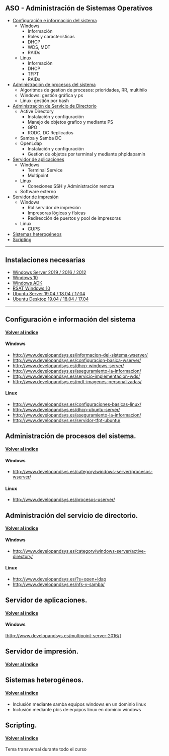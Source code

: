 
<a name="indice"></a>
## ASO - Administración de Sistemas Operativos
 - [Configuración e información del sistema](#tema1)
	 - Windows
		 - Información
		 - Roles y características
		 - DHCP
		 - WDS, MDT
		 - RAIDs
	 - Linux
		 - Información
		 - DHCP
		 - TFPT
		 - RAIDs
 - [Administración de procesos del sistema](#tema2) 
	 - Algoritmos de gestion de procesos: prioridades, RR, multihilo
	 - Windows: gestión gráfica y ps
	 - Linux: gestión por bash
 - [Administración de Servicio de Directorio](#tema3) 
	 - Active Directory
		 - Instalación y configuración
		 - Manejo de objetos grafico y mediante PS
		 - GPO
		 - RODC, DC Replicados
	 - Samba y Samba DC
	 - OpenLdap
		 - Instalación y configuración
		 - Gestion de objetos por terminal y mediante phpldapamin
 - [Servidor de aplicaciones](#tema4) 
	 - Windows
		 - Terminal Service
		 - Multipoint
	 - Linux
		 - Conexiones SSH y Administración remota
	 - Software externo
 - [Servidor de impresión](#tema5) 
	 - Windows
		 - Rol servidor de impresión
		 - Impresoras lógicas y físicas
		 - Redirección de puertos y pool de impresoras
	- Linux
		- CUPS
 - [Sistemas heterogéneos](#tema6) 
 - [Scripting](#tema7) 
*******
## Instalaciones necesarias

- [Windows Server 2019 / 2016 / 2012 ](https://www.microsoft.com/en-us/evalcenter/evaluate-windows-server-2019)
- [Windows 10](https://www.microsoft.com/en-us/evalcenter/evaluate-windows-10-enterprise)
- [Windows ADK](https://support.microsoft.com/es-gt/help/4027209/oems-adk-download-for-windows-10)
- [RSAT Windows 10](https://www.microsoft.com/es-es/download/details.aspx?id=45520)
- [Ubuntu Server 19.04 / 18.04 / 17.04](https://ubuntu.com/download/server)
- [Ubuntu Desktop 19.04 / 18.04 / 17.04](https://ubuntu.com/download/desktop)

*******
<a name="tema1"></a>
## Configuración e información del sistema
#### [Volver al índice](#indice)
#### Windows
- http://www.developandsys.es/informacion-del-sistema-wserver/
- http://www.developandsys.es/configuracion-basica-wserver/
- http://www.developandsys.es/dhcp-windows-server/
- http://www.developandsys.es/aseguramiento-la-informacion/
- http://www.developandsys.es/servicio-implementacion-wds/
- http://www.developandsys.es/mdt-imagenes-personalizadas/

#### Linux
- http://www.developandsys.es/configuraciones-basicas-linux/
- http://www.developandsys.es/dhcp-ubuntu-server/
- http://www.developandsys.es/aseguramiento-la-informacion/
- http://www.developandsys.es/servidor-tfpt-ubuntu/

<a name="tema2"></a>
## Administración de procesos del sistema.
#### [Volver al índice](#indice)
#### Windows
- http://www.developandsys.es/category/windows-server/procesos-wserver/
#### Linux
- http://www.developandsys.es/procesos-userver/
<a name="tema3"></a>
## Administración del servicio de directorio.
#### [Volver al índice](#indice)
#### Windows
- http://www.developandsys.es/category/windows-server/active-directory/
#### Linux
- http://www.developandsys.es/?s=open+ldap
- http://www.developandsys.es/nfs-y-samba/
<a name="tema4"></a>
## Servidor de aplicaciones.
#### [Volver al índice](#indice)
#### Windows
[http://www.developandsys.es/multipoint-server-2016/]
<a name="tema5"></a>
## Servidor de impresión.
#### [Volver al índice](#indice)

<a name="tema6"></a>
## Sistemas heterogéneos.
#### [Volver al índice](#indice)
- Inclusión mediante samba equipos windows en un dominio linux
- Inclusión mediante pbis de equipos linux en dominio windows

<a name="tema7"></a>
## Scripting.
#### [Volver al índice](#indice)
Tema transversal durante todo el curso 
